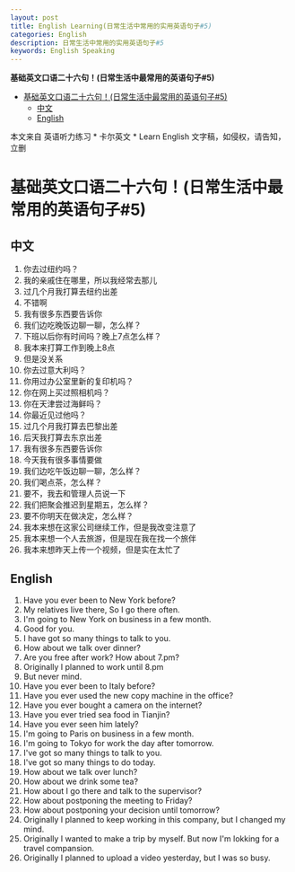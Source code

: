 ```yaml
---
layout: post
title: English Learning(日常生活中常用的实用英语句子#5)
categories: English
description: 日常生活中常用的实用英语句子#5
keywords: English Speaking
---
```


<!-- START doctoc generated TOC please keep comment here to allow auto update -->
<!-- DON'T EDIT THIS SECTION, INSTEAD RE-RUN doctoc TO UPDATE -->
**基础英文口语二十六句！(日常生活中最常用的英语句子#5)**

- [基础英文口语二十六句！(日常生活中最常用的英语句子#5)](#%E5%9F%BA%E7%A1%80%E8%8B%B1%E6%96%87%E5%8F%A3%E8%AF%AD%E4%BA%8C%E5%8D%81%E5%85%AD%E5%8F%A5%E6%97%A5%E5%B8%B8%E7%94%9F%E6%B4%BB%E4%B8%AD%E6%9C%80%E5%B8%B8%E7%94%A8%E7%9A%84%E8%8B%B1%E8%AF%AD%E5%8F%A5%E5%AD%905)
  - [中文](#%E4%B8%AD%E6%96%87)
  - [English](#english)

<!-- END doctoc generated TOC please keep comment here to allow auto update -->

本文来自 英语听力练习 * 卡尔英文 * Learn English 文字稿，如侵权，请告知，立删
# 基础英文口语二十六句！(日常生活中最常用的英语句子#5)

## 中文
1. 你去过纽约吗？
2. 我的亲戚住在哪里，所以我经常去那儿
3. 过几个月我打算去纽约出差
4. 不错啊
5. 我有很多东西要告诉你
6. 我们边吃晚饭边聊一聊，怎么样？
7. 下班以后你有时间吗？晚上7点怎么样？
8. 我本来打算工作到晚上8点
9. 但是没关系
10. 你去过意大利吗？
11. 你用过办公室里新的复印机吗？
12. 你在网上买过照相机吗？
13. 你在天津尝过海鲜吗？
14. 你最近见过他吗？
15. 过几个月我打算去巴黎出差
16. 后天我打算去东京出差
17. 我有很多东西要告诉你
18. 今天我有很多事情要做
19. 我们边吃午饭边聊一聊，怎么样？
20. 我们喝点茶，怎么样？
21. 要不，我去和管理人员说一下
22. 我们把聚会推迟到星期五，怎么样？
23. 要不你明天在做决定，怎么样？
24. 我本来想在这家公司继续工作，但是我改变注意了
25. 我本来想一个人去旅游，但是现在我在找一个旅伴
26. 我本来想昨天上传一个视频，但是实在太忙了


## English
1. Have you ever been to New York before?
2. My relatives live there, So I go there often.
3. I'm going to New York on business in a few month.
4. Good for you.
5. I have got so many things to talk to you.
6. How about we talk over dinner?
7. Are you free after work? How about 7.pm?
8. Originally I planned to work until 8.pm
9.  But never mind.
10. Have you ever been to Italy before?
11. Have you ever used the new copy machine in the office?
12. Have you ever bought a camera on the internet?
13. Have you ever tried sea food in Tianjin?
14. Have you ever seen him lately?
15. I'm going to Paris on business in a few month.
16. I'm going to Tokyo for work the day after tomorrow.
17. I've got so many things to talk to you.
18. I've got so many things to do today.
19. How about we talk over lunch?
20. How about we drink some tea?
21. How about I go there and talk to the supervisor?
22. How about postponing the meeting to Friday?
23. How about postponing your decision until tomorrow?
24. Originally I planned to keep working in this company, but I changed my mind.
25. Originally I wanted to make a trip by myself. But now I'm lokking for a travel compansion.
26. Originally I planned to upload a video yesterday, but I was so busy.
